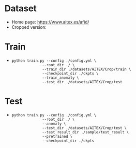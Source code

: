 # Dataset

- Home page: https://www.aitex.es/afid/
- Cropped version: 



# Train

- ```shell
  python train.py --config ./config.yml \
  				--root_dir ./ \
  				--train_dir ./datasets/AITEX/Crop/train \
  				--checkpoint_dir ./ckpts \
  				--train_anomaly \
  				--test_dir ./datasets/AITEX/Crop/test
  ```

  

# Test

- ```shell
  python train.py --config ./config.yml \
  				--root_dir ./ \
  				--anomaly \
  				--test_dir ./datasets/AITEX/Crop/test \
  				--test_result_dir ./sample/test_result \
  				--pretrained \
  				--checkpoint_dir ./ckpts
  ```

  

